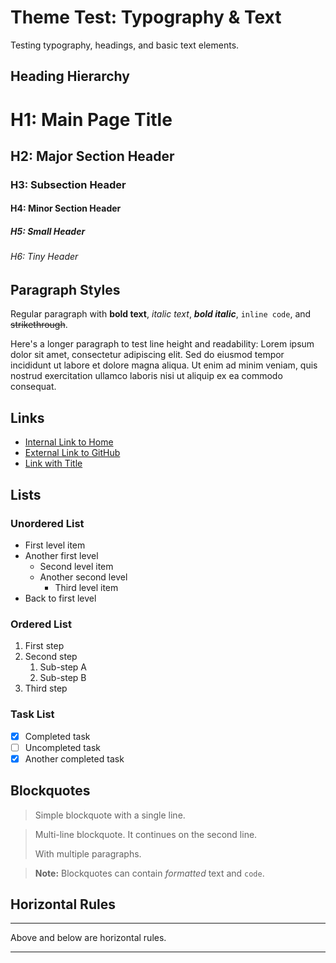 # Theme Test: Typography & Text

Testing typography, headings, and basic text elements.

## Heading Hierarchy

# H1: Main Page Title

## H2: Major Section Header

### H3: Subsection Header

#### H4: Minor Section Header

##### H5: Small Header

###### H6: Tiny Header

## Paragraph Styles

Regular paragraph with **bold text**, _italic text_, **_bold italic_**, `inline code`, and ~~strikethrough~~.

Here's a longer paragraph to test line height and readability: Lorem ipsum dolor sit amet, consectetur adipiscing elit. Sed do eiusmod tempor incididunt ut labore et dolore magna aliqua. Ut enim ad minim veniam, quis nostrud exercitation ullamco laboris nisi ut aliquip ex ea commodo consequat.

## Links

- [Internal Link to Home](index.md)
- [External Link to GitHub](https://github.com)
- [Link with Title](https://example.com 'Example Website')

## Lists

### Unordered List

- First level item
- Another first level
  - Second level item
  - Another second level
    - Third level item
- Back to first level

### Ordered List

1. First step
2. Second step
   1. Sub-step A
   2. Sub-step B
3. Third step

### Task List

- [x] Completed task
- [ ] Uncompleted task
- [x] Another completed task

## Blockquotes

> Simple blockquote with a single line.

> Multi-line blockquote.
> It continues on the second line.
>
> With multiple paragraphs.

> **Note:** Blockquotes can contain _formatted_ text and `code`.

## Horizontal Rules

---

Above and below are horizontal rules.

---
